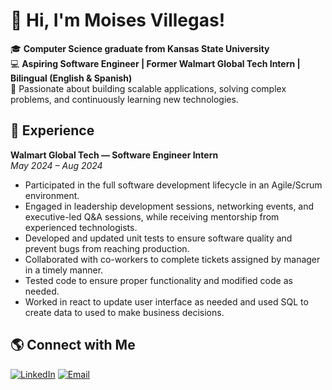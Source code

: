 # 👋 Hi, I'm Moises Villegas!

🎓 **Computer Science graduate from Kansas State University**  
💻 **Aspiring Software Engineer | Former Walmart Global Tech Intern | Bilingual (English & Spanish)**  
🌟 Passionate about building scalable applications, solving complex problems, and continuously learning new technologies.

## 💼 Experience

**Walmart Global Tech — Software Engineer Intern**  
*May 2024 – Aug 2024*  
- Participated in the full software development lifecycle in an Agile/Scrum environment.
- Engaged in leadership development sessions, networking events, and executive-led Q&A sessions, while receiving mentorship from experienced technologists.
- Developed and updated unit tests to ensure software quality and prevent bugs from reaching production.
- Collaborated with co-workers to complete tickets assigned by manager in a timely manner.
- Tested code to ensure proper functionality and modified code as needed.
- Worked in react to update user interface as needed and used SQL to create data to used to make business decisions.

## 🌎 Connect with Me

[![LinkedIn](https://img.shields.io/badge/LinkedIn-blue?logo=linkedin&logoColor=white)](https://www.linkedin.com/in/moisesvil)
[![Email](https://img.shields.io/badge/Email-D14836?logo=gmail&logoColor=white)](mailto:moisesvillegas093@gmail.com)

<!--
**MoisesVil/MoisesVil** is a ✨ _special_ ✨ repository because its `README.md` (this file) appears on your GitHub profile.

Here are some ideas to get you started:

- 🔭 I’m currently working on ...
- 🌱 I’m currently learning ...
- 👯 I’m looking to collaborate on ...
- 🤔 I’m looking for help with ...
- 💬 Ask me about ...
- 📫 How to reach me: ...
- 😄 Pronouns: ...
- ⚡ Fun fact: ...
-->
